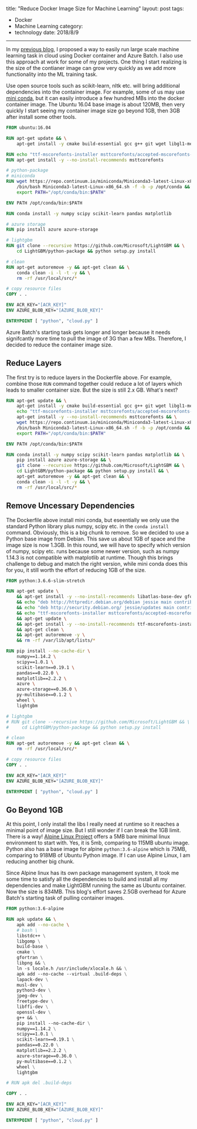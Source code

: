 title: "Reduce Docker Image Size for Machine Learning"
layout: post
tags:
- Docker
- Machine Learning
category:
- technology
date: 2018/8/9
---

In my [previous blog][1], I proposed a way to easily run large scale machine learning task in cloud using Docker container and Azure Batch. I also use this approach at work for some of my projects. One thing I start realizing is the size of the contianer image can grow very quickly as we add more functionality into the ML training task.

Use open source tools such as scikit-learn, nltk etc. will bring additional dependencies into the container image. For example, some of us may use [mini conda][2], but it can easily introduce a few hundred MBs into the docker container image. The Ubuntu 16.04 base image is about 120MB, then very quickly I start seeing my container image size go beyond 1GB, then 3GB after install some other tools.

```dockerfile
FROM ubuntu:16.04

RUN apt-get update && \
    apt-get install -y cmake build-essential gcc g++ git wget libgl1-mesa-glx

RUN echo "ttf-mscorefonts-installer msttcorefonts/accepted-mscorefonts-eula select true" | debconf-set-selections
RUN apt-get install -y --no-install-recommends msttcorefonts

# python-package
# miniconda
RUN wget https://repo.continuum.io/miniconda/Miniconda3-latest-Linux-x86_64.sh && \
    /bin/bash Miniconda3-latest-Linux-x86_64.sh -f -b -p /opt/conda && \
    export PATH="/opt/conda/bin:$PATH"

ENV PATH /opt/conda/bin:$PATH

RUN conda install -y numpy scipy scikit-learn pandas matplotlib

# azure storage
RUN pip install azure azure-storage

# lightgbm
RUN git clone --recursive https://github.com/Microsoft/LightGBM && \
    cd LightGBM/python-package && python setup.py install

# clean
RUN apt-get autoremove -y && apt-get clean && \
    conda clean -i -l -t -y && \
    rm -rf /usr/local/src/*

# copy resource files
COPY . .

ENV ACR_KEY="[ACR_KEY]"
ENV AZURE_BLOB_KEY="[AZURE_BLOB_KEY]"

ENTRYPOINT [ "python", "cloud.py" ]
```

Azure Batch's starting task gets longer and longer because it needs signifcantly more time to pull the image of 3G than a few MBs. Therefore, I decided to reduce the container image size.

## Reduce Layers

The first try is to reduce layers in the Dockerfile above. For example, combine those `RUN` command together could reduce a lot of layers which leads to smaller container size. But the size is still 2.x GB. What's next?

```dockerfile
RUN apt-get update && \
    apt-get install -y cmake build-essential gcc g++ git wget libgl1-mesa-glx && \
    echo "ttf-mscorefonts-installer msttcorefonts/accepted-mscorefonts-eula select true" | debconf-set-selections && \
    apt-get install -y --no-install-recommends msttcorefonts && \
    wget https://repo.continuum.io/miniconda/Miniconda3-latest-Linux-x86_64.sh && \
    /bin/bash Miniconda3-latest-Linux-x86_64.sh -f -b -p /opt/conda && \
    export PATH="/opt/conda/bin:$PATH"

ENV PATH /opt/conda/bin:$PATH

RUN conda install -y numpy scipy scikit-learn pandas matplotlib && \
    pip install azure azure-storage && \
    git clone --recursive https://github.com/Microsoft/LightGBM && \
    cd LightGBM/python-package && python setup.py install && \
    apt-get autoremove -y && apt-get clean && \
    conda clean -i -l -t -y && \
    rm -rf /usr/local/src/*
```

## Remove Uncessary Dependencies

The Dockerfile above install mini conda, but eseentially we only use the standard Python library plus numpy, scipy etc. in the `conda install` command. Obviously, this is a big chunk to remove. So we decided to use a Python base image from Debian. This save us about 1GB of space and the image size is now 1.3GB. In this round, we will have to specify which version of numpy, scipy etc. runs because some newer version, such as numpy 1.14.3 is not compatible with matplotlib at runtime. Though this brings challenge to debug and match the right version, while mini conda does this for you, it still worth the effort of reducing 1GB of the size.

```dockerfile
FROM python:3.6.6-slim-stretch

RUN apt-get update \
    && apt-get install -y --no-install-recommends libatlas-base-dev gfortran cmake build-essential git tk \
    && echo "deb http://httpredir.debian.org/debian jessie main contrib" > /etc/apt/sources.list \
    && echo "deb http://security.debian.org/ jessie/updates main contrib" >> /etc/apt/sources.list \
    && echo "ttf-mscorefonts-installer msttcorefonts/accepted-mscorefonts-eula select true" | debconf-set-selections \
    && apt-get update \
    && apt-get install -y --no-install-recommends ttf-mscorefonts-installer \
    && apt-get clean \
    && apt-get autoremove -y \
    && rm -rf /var/lib/apt/lists/*

RUN pip install --no-cache-dir \
    numpy==1.14.2 \
    scipy==1.0.1 \
    scikit-learn==0.19.1 \
    pandas==0.22.0 \
    matplotlib==2.2.2 \
    azure \
    azure-storage==0.36.0 \
    py-multibase==0.1.2 \
    wheel \
    lightgbm

# lightgbm
# RUN git clone --recursive https://github.com/Microsoft/LightGBM && \
#     cd LightGBM/python-package && python setup.py install

# clean
RUN apt-get autoremove -y && apt-get clean && \
    rm -rf /usr/local/src/*

# copy resource files
COPY . .

ENV ACR_KEY="[ACR_KEY]"
ENV AZURE_BLOB_KEY="[AZURE_BLOB_KEY]"

ENTRYPOINT [ "python", "cloud.py" ]
```

## Go Beyond 1GB

At this point, I only install the libs I really need at runtime so it reaches a minimal point of image size. But I still wonder if I can break the 1GB limit. There is a way! [Alpine Linux Project][3] offers a 5MB bare minimal linux environment to start with. Yes, it is 5mb, comparing to 115MB ubuntu image. Python also has a base image for alpine `python:3.6-alpine` which is 75MB, comparing to 918MB of Ubuntu Python image. If I can use Alpine Linux, I am reducing another big chunk. 

Since Alpine linux has its own package management system, it took me some time to satisfy all the dependencies to build and install all my dependencies and make LightGBM running the same as Ubuntu container. Now the size is 834MB. This blog's effort saves 2.5GB overhead for Azure Batch's starting task of pulling container images.

```dockerfile
FROM python:3.6-alpine

RUN apk update && \
	apk add --no-cache \
    # bash \
    libstdc++ \
    libgomp \
    build-base \
    cmake \
    gfortran \
    libpng && \
    ln -s locale.h /usr/include/xlocale.h && \
    apk add --no-cache --virtual .build-deps \
    lapack-dev \
    musl-dev \
    python3-dev \
    jpeg-dev \
    freetype-dev \
    libffi-dev \
    openssl-dev \
    g++ && \
    pip install --no-cache-dir \
    numpy==1.14.2 \
    scipy==1.0.1 \
    scikit-learn==0.19.1 \
    pandas==0.22.0 \
    matplotlib==2.2.2 \
    azure-storage==0.36.0 \
    py-multibase==0.1.2 \
    wheel \
    lightgbm

# RUN apk del .build-deps

COPY . .

ENV ACR_KEY="[ACR_KEY]"
ENV AZURE_BLOB_KEY="[AZURE_BLOB_KEY]"

ENTRYPOINT [ "python", "cloud.py" ]
```

[1]: https://jilongliao.com/2018/05/28/container-ml-azure-batch/
[2]: https://conda.io/miniconda.html
[3]: https://alpinelinux.org/